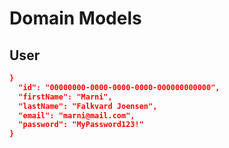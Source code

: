 # Domain Models

## User

```json
}
  "id": "00000000-0000-0000-0000-000000000000",
  "firstName": "Marni",
  "lastName": "Falkvard Joensen",
  "email": "marni@mail.com",
  "password": "MyPassword123!"
}
```